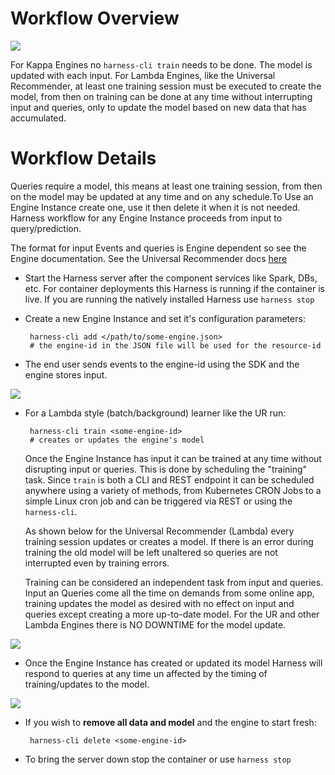 
# Workflow Overview

<img src="https://docs.google.com/drawings/d/e/2PACX-1vQg6P3yWo5I4T5iz8pDvMb8tCC9uwDZZpEDyzo4NPjy__zvipELBXNzX9lCREY9846-B-Vs0YctzRFY/pub?w=479&amp;h=183">

For Kappa Engines no `harness-cli train` needs to be done. The model is updated with each input. For Lambda Engines, like the Universal Recommender, at least one training session must be executed to create the model, from then on training can be done at any time without interrupting input and queries, only to update the model based on new data that has accumulated.

# Workflow Details

Queries require a model, this means at least one training session, from then on the model may be updated at any time and on any schedule.To Use an Engine Instance create one, use it then delete it when it is not needed. Harness workflow for any Engine Instance proceeds from input to query/prediction.

The format for input Events and queries is Engine dependent so see the Engine documentation. See the Universal Recommender docs [here](h_ur) 

 - Start the Harness server after the component services like Spark, DBs, etc. For container deployments this Harness is running if the container is live. If you are running the natively installed Harness use `harness stop`
        
 - Create a new Engine Instance and set it's configuration parameters:

        harness-cli add </path/to/some-engine.json>
        # the engine-id in the JSON file will be used for the resource-id
               
 - The end user sends events to the engine-id using the SDK and the engine stores input.    
        
![](https://docs.google.com/drawings/d/e/2PACX-1vQNmHQRJXQq4GAQFxA2_8O4U6_XCXOfFa8i89H0Uyy3SXLo2ePxrnzewJhDW-CanGbz5ivSlo91wcmn/pub?w=1180&h=572)

 - For a Lambda style (batch/background) learner like the UR run:
    
        harness-cli train <some-engine-id>
        # creates or updates the engine's model

    Once the Engine Instance has input it can be trained at any time without disrupting input or queries. This is done by scheduling the "training" task. Since `train` is both a CLI and REST endpoint it can be scheduled anywhere using a variety of methods, from Kubernetes CRON Jobs to a simple Linux cron job and can be triggered via REST or using the `harness-cli`.
    
    As shown below for the Universal Recommender (Lambda) every training session updates or creates a model. If there is an error during training the old model will be left unaltered so queries are not interrupted even by training errors. 
    
    Training can be considered an independent task from input and queries. Input an Queries come all the time on demands from some online app, training updates the model as desired with no effect on input and queries except creating a more up-to-date model. For the UR and other Lambda Engines there is NO DOWNTIME for the model update. 

![](https://docs.google.com/drawings/d/e/2PACX-1vTU8JJgRzfIawtzJW03SAmaf2lQiaFVbbPox19WJnyefXEmEn-P7ghHWhNZB9OIIL-DIw4oEZsES1Iq/pub?w=1180&h=572)

 - Once the Engine Instance has created or updated its model Harness will respond to queries at any time un affected by the timing of training/updates to the model.

![](https://docs.google.com/drawings/d/e/2PACX-1vS7BAt8974bgFtS0Do0qwn15WhhopBABKcSPVlbe-krMT4Ky49tJQT9OWuq2Zp9KX0JwAResMJshr9O/pub?w=1180&h=572)
    
 - If you wish to **remove all data and model** and the engine to start fresh:

        harness-cli delete <some-engine-id>

 - To bring the server down stop the container or use `harness stop`
        
